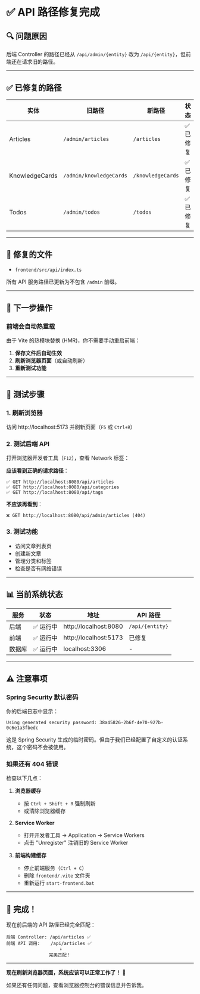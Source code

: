 # ✅ API 路径修复完成

## 🔍 问题原因

后端 Controller 的路径已经从 `/api/admin/{entity}` 改为 `/api/{entity}`，但前端还在请求旧的路径。

---

## ✅ 已修复的路径

| 实体 | 旧路径 | 新路径 | 状态 |
|------|--------|--------|------|
| Articles | `/admin/articles` | `/articles` | ✅ 已修复 |
| KnowledgeCards | `/admin/knowledgeCards` | `/knowledgeCards` | ✅ 已修复 |
| Todos | `/admin/todos` | `/todos` | ✅ 已修复 |

---

## 🎯 修复的文件

- `frontend/src/api/index.ts`

所有 API 服务路径已更新为不包含 `/admin` 前缀。

---

## 🔄 下一步操作

### 前端会自动热重载

由于 Vite 的热模块替换 (HMR)，你不需要手动重启前端：

1. **保存文件后自动生效**
2. **刷新浏览器页面**（或自动刷新）
3. **重新测试功能**

---

## 🧪 测试步骤

### 1. 刷新浏览器
访问 http://localhost:5173 并刷新页面（`F5` 或 `Ctrl+R`）

### 2. 测试后端 API
打开浏览器开发者工具（`F12`），查看 Network 标签：

**应该看到正确的请求路径**：
```
✅ GET http://localhost:8080/api/articles
✅ GET http://localhost:8080/api/categories
✅ GET http://localhost:8080/api/tags
```

**不应该再看到**：
```
❌ GET http://localhost:8080/api/admin/articles (404)
```

### 3. 测试功能
- 访问文章列表页
- 创建新文章
- 管理分类和标签
- 检查是否有网络错误

---

## 📊 当前系统状态

| 服务 | 状态 | 地址 | API 路径 |
|------|------|------|----------|
| 后端 | ✅ 运行中 | http://localhost:8080 | `/api/{entity}` |
| 前端 | ✅ 运行中 | http://localhost:5173 | 已修复 |
| 数据库 | ✅ 运行中 | localhost:3306 | - |

---

## ⚠️ 注意事项

### Spring Security 默认密码

你的后端日志中显示：
```
Using generated security password: 38a45826-2b6f-4e70-927b-0c6e1a3fbedc
```

这是 Spring Security 生成的临时密码。但由于我们已经配置了自定义的认证系统，这个密码不会被使用。

### 如果还有 404 错误

检查以下几点：

1. **浏览器缓存**
   - 按 `Ctrl + Shift + R` 强制刷新
   - 或清除浏览器缓存

2. **Service Worker**
   - 打开开发者工具 → Application → Service Workers
   - 点击 "Unregister" 注销旧的 Service Worker

3. **前端构建缓存**
   - 停止前端服务（`Ctrl + C`）
   - 删除 `frontend/.vite` 文件夹
   - 重新运行 `start-frontend.bat`

---

## 🎉 完成！

现在前后端的 API 路径已经完全匹配：

```
后端 Controller: /api/articles ✅
前端 API 调用:    /api/articles ✅
                    ↓
                完美匹配！
```

---

**现在刷新浏览器页面，系统应该可以正常工作了！** 🚀

如果还有任何问题，查看浏览器控制台的错误信息并告诉我。

